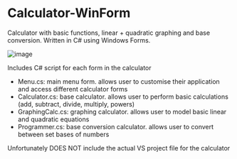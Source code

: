 # Calculator-WinForm
Calculator with basic functions, linear + quadratic graphing and base conversion. Written in C# using Windows Forms.

![image](https://user-images.githubusercontent.com/111586342/201522600-9babd7a9-0905-46e7-b0d7-19c9556ca671.png)

Includes C# script for each form in the calculator
- Menu.cs: main menu form. allows user to customise their application and access different calculator forms
- Calculator.cs: base calculator. allows user to perform basic calculations (add, subtract, divide, multiply, powers)
- GraphingCalc.cs: graphing calculator. allows user to model basic linear and quadratic equations
- Programmer.cs: base conversion calculator. allows user to convert between set bases of numbers

Unfortunately DOES NOT include the actual VS project file for the calculator
